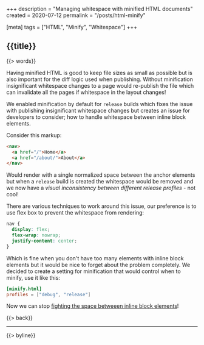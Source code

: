 +++
description = "Managing whitespace with minified HTML documents"
created = 2020-07-12
permalink = "/posts/html-minify"

[meta]
tags = ["HTML", "Minify", "Whitespace"]
+++

## {{title}}

{{> words}}

Having minified HTML is good to keep file sizes as small as possible but is also important for the diff logic used when publishing. Without minification insignificant whitespace changes to a page would re-publish the file which can invalidate all the pages if whitespace in the layout changes!

We enabled minification by default for `release` builds which fixes the issue with publishing insignificant whitespace changes but creates an issue for developers to consider; how to handle whitespace between inline block elements.

Consider this markup:

```html
<nav>
  <a href="/">Home</a>
  <a href="/about/">About</a>
</nav>
```

Would render with a single normalized space between the anchor elements but when a `release` build is created the whitespace would be removed and we now have a *visual inconsistency between different release profiles* - not cool!

There are various techniques to work around this issue, our preference is to use flex box to prevent the whitespace from rendering:

```css
nav {
  display: flex;
  flex-wrap: nowrap;
  justify-content: center;
}
```

Which is fine when you don't have too many elements with inline block elements but it would be nice to forget about the problem completely. We decided to create a setting for minification that would control when to minify, use it like this:

```toml
[minify.html]
profiles = ["debug", "release"]
```

Now we can stop [fighting the space betweeen inline block elements][fighting-the-space]!

{{> back}}

---

{{> byline}}

[fighting-the-space]: https://css-tricks.com/fighting-the-space-between-inline-block-elements/
